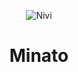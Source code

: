 <p align="center">
  <img src="https://graph.org/file/463675ad616079699cf80.jpg" alt="Nivi">
</p>
<h1 align="center">
  <b>Minato</b>
</h1>
